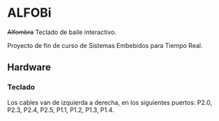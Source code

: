 # ALFOBi

~~Alfombra~~ Teclado de baile interactivo.

Proyecto de fin de curso de Sistemas Embebidos para Tiempo Real.

## Hardware

### Teclado

Los cables van de izquierda a derecha, en los siguientes puertos: P2.0, P2.3, P2.4, P2.5, P1.1, P1.2, P1.3, P1.4.
